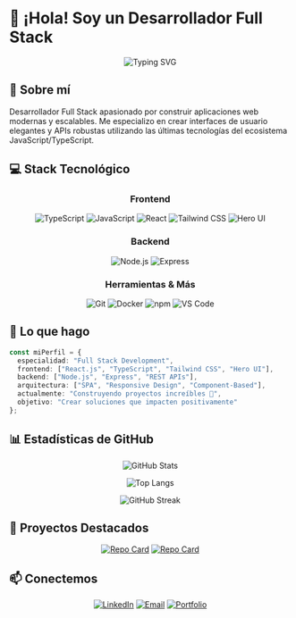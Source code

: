 # 👋 ¡Hola! Soy un Desarrollador Full Stack

<div align="center">
  
  ![Typing SVG](https://readme-typing-svg.herokuapp.com?font=Fira+Code&size=24&duration=3000&pause=1000&color=3B82F6&center=true&vCenter=true&multiline=false&width=600&lines=Creando+experiencias+web+incre%C3%ADbles;Transformando+ideas+en+c%C3%B3digo)

</div>

## 🚀 Sobre mí

Desarrollador Full Stack apasionado por construir aplicaciones web modernas y escalables. Me especializo en crear interfaces de usuario elegantes y APIs robustas utilizando las últimas tecnologías del ecosistema JavaScript/TypeScript.

## 💻 Stack Tecnológico

<div align="center">

### Frontend
![TypeScript](https://img.shields.io/badge/TypeScript-3178C6?style=for-the-badge&logo=typescript&logoColor=white)
![JavaScript](https://img.shields.io/badge/JavaScript-F7DF1E?style=for-the-badge&logo=javascript&logoColor=black)
![React](https://img.shields.io/badge/React-61DAFB?style=for-the-badge&logo=react&logoColor=black)
![Tailwind CSS](https://img.shields.io/badge/Tailwind_CSS-06B6D4?style=for-the-badge&logo=tailwind-css&logoColor=white)
![Hero UI](https://img.shields.io/badge/Hero_UI-000000?style=for-the-badge&logo=react&logoColor=white)

### Backend
![Node.js](https://img.shields.io/badge/Node.js-339933?style=for-the-badge&logo=node.js&logoColor=white)
![Express](https://img.shields.io/badge/Express-000000?style=for-the-badge&logo=express&logoColor=white)

### Herramientas & Más
![Git](https://img.shields.io/badge/Git-F05032?style=for-the-badge&logo=git&logoColor=white)
![Docker](https://img.shields.io/badge/Docker-007ACC?style=for-the-badge&logo=docker&logoColor=white)
![npm](https://img.shields.io/badge/npm-CB3837?style=for-the-badge&logo=npm&logoColor=white)
![VS Code](https://img.shields.io/badge/VS_Code-007ACC?style=for-the-badge&logo=visual-studio-code&logoColor=white)

</div>

## 🎯 Lo que hago

```typescript
const miPerfil = {
  especialidad: "Full Stack Development",
  frontend: ["React.js", "TypeScript", "Tailwind CSS", "Hero UI"],
  backend: ["Node.js", "Express", "REST APIs"],
  arquitectura: ["SPA", "Responsive Design", "Component-Based"],
  actualmente: "Construyendo proyectos increíbles 🚀",
  objetivo: "Crear soluciones que impacten positivamente"
};
```

## 📊 Estadísticas de GitHub

<div align="center">
  
  ![GitHub Stats](https://github-readme-stats.vercel.app/api?username=nicolasandradedesarrollosit&show_icons=true&theme=tokyonight&hide_border=true&bg_color=0D1117&title_color=3B82F6&icon_color=3B82F6)
  
  ![Top Langs](https://github-readme-stats.vercel.app/api/top-langs/?username=nicolasandradedesarrollosit&layout=compact&theme=tokyonight&hide_border=true&bg_color=0D1117&title_color=3B82F6)
  
  ![GitHub Streak](https://github-readme-streak-stats.herokuapp.com/?user=nicolasandradedesarrollosit&theme=tokyonight&hide_border=true&background=0D1117&ring=3B82F6&fire=3B82F6&currStreakLabel=3B82F6)

</div>

## 🌟 Proyectos Destacados

<div align="center">

[![Repo Card](https://github-readme-stats.vercel.app/api/pin/?username=nicolasandradedesarrollosit&repo=Resilio-Frontend&theme=tokyonight&hide_border=true&bg_color=0D1117&title_color=3B82F6)](https://github.com/nicolasandradedesarrollosit/Resilio-Frontend)
[![Repo Card](https://github-readme-stats.vercel.app/api/pin/?username=nicolasandradedesarrollosit&repo=Resilio-Backend&theme=tokyonight&hide_border=true&bg_color=0D1117&title_color=3B82F6)](https://github.com/nicolasandradedesarrollosit/Resilio-Backend)

</div>

## 📫 Conectemos

<div align="center">

[![LinkedIn](https://img.shields.io/badge/LinkedIn-0A66C2?style=for-the-badge&logo=linkedin&logoColor=white)](https://www.linkedin.com/in/nicol%C3%A1s-andrade-a5a7a136a/)
[![Email](https://img.shields.io/badge/Email-EA4335?style=for-the-badge&logo=gmail&logoColor=white)](mailto:nicolasandradedesarrollos@gmail.com)
[![Portfolio](https://img.shields.io/badge/Email-EA4335?style=for-the-badge&logo=github&logoColor=blue)](https://nicolasandradedesarrollosit.github.io/NicolasAndrade.Dev/)

</div>
